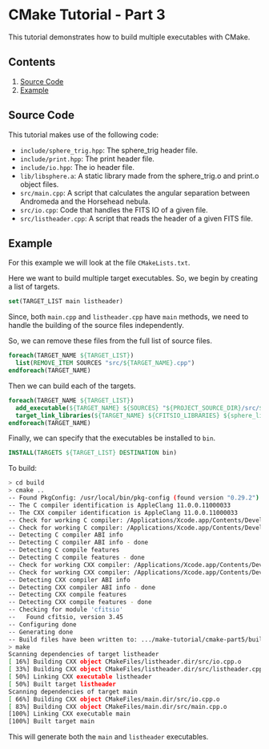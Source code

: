 # CMake Tutorial - Part 3

This tutorial demonstrates how to build multiple executables with CMake.

## Contents

1. [Source Code](#Source-Code)
1. [Example](#Example)

## Source Code

This tutorial makes use of the following code:

- `include/sphere_trig.hpp`: The sphere_trig header file.
- `include/print.hpp`: The print header file.
- `include/io.hpp`: The io header file.
- `lib/libsphere.a`: A static library made from the sphere_trig.o and print.o object files.
- `src/main.cpp`: A script that calculates the angular separation between Andromeda and the Horsehead nebula.
- `src/io.cpp`: Code that handles the FITS IO of a given file.
- `src/listheader.cpp`: A script that reads the header of a given FITS file.

## Example

For this example we will look at the file `CMakeLists.txt`.

Here we want to build multiple target executables. So, we begin by creating a list of targets.

```cmake
set(TARGET_LIST main listheader)
```

Since, both `main.cpp` and `listheader.cpp` have `main` methods, we need to
handle the building of the source files independently.

So, we can remove these files from the full list of source files.

```cmake
foreach(TARGET_NAME ${TARGET_LIST})
  list(REMOVE_ITEM SOURCES "src/${TARGET_NAME}.cpp")
endforeach(TARGET_NAME)
```

Then we can build each of the targets.

```cmake
foreach(TARGET_NAME ${TARGET_LIST})
  add_executable(${TARGET_NAME} ${SOURCES} "${PROJECT_SOURCE_DIR}/src/${TARGET_NAME}.cpp")
  target_link_libraries(${TARGET_NAME} ${CFITSIO_LIBRARIES} ${sphere_lib})
endforeach(TARGET_NAME)
```

Finally, we can specify that the executables be installed to `bin`.

```cmake
INSTALL(TARGETS ${TARGET_LIST} DESTINATION bin)
```

To build:

```bash
> cd build
> cmake ..
-- Found PkgConfig: /usr/local/bin/pkg-config (found version "0.29.2")
-- The C compiler identification is AppleClang 11.0.0.11000033
-- The CXX compiler identification is AppleClang 11.0.0.11000033
-- Check for working C compiler: /Applications/Xcode.app/Contents/Developer/Toolchains/XcodeDefault.xctoolchain/usr/bin/cc
-- Check for working C compiler: /Applications/Xcode.app/Contents/Developer/Toolchains/XcodeDefault.xctoolchain/usr/bin/cc -- works
-- Detecting C compiler ABI info
-- Detecting C compiler ABI info - done
-- Detecting C compile features
-- Detecting C compile features - done
-- Check for working CXX compiler: /Applications/Xcode.app/Contents/Developer/Toolchains/XcodeDefault.xctoolchain/usr/bin/c++
-- Check for working CXX compiler: /Applications/Xcode.app/Contents/Developer/Toolchains/XcodeDefault.xctoolchain/usr/bin/c++ -- works
-- Detecting CXX compiler ABI info
-- Detecting CXX compiler ABI info - done
-- Detecting CXX compile features
-- Detecting CXX compile features - done
-- Checking for module 'cfitsio'
--   Found cfitsio, version 3.45
-- Configuring done
-- Generating done
-- Build files have been written to: .../make-tutorial/cmake-part5/build
> make
Scanning dependencies of target listheader
[ 16%] Building CXX object CMakeFiles/listheader.dir/src/io.cpp.o
[ 33%] Building CXX object CMakeFiles/listheader.dir/src/listheader.cpp.o
[ 50%] Linking CXX executable listheader
[ 50%] Built target listheader
Scanning dependencies of target main
[ 66%] Building CXX object CMakeFiles/main.dir/src/io.cpp.o
[ 83%] Building CXX object CMakeFiles/main.dir/src/main.cpp.o
[100%] Linking CXX executable main
[100%] Built target main
```

This will generate both the `main` and `listheader` executables.
